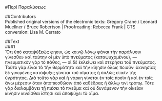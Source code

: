 #Περὶ Παραλύσεως  

##Contributors  
Published original versions of the electronic texts: Gregory Crane / Leonard Muellner / Bruce Robertson | Proofreading: Rebecca Frank | CTS conversion: Lisa M. Cerrato  

##Text  
###1  
Ὅτι ὑπὸ καταψύξεώς φησιν, ὡς κοινῷ λόγῳ φάναι τὴν παράλυσιν γίνεσθαι· καὶ ταύτην οἱ μὲν ὑπὸ πνεύματος (καταψυχομένου), — πνευματικὸν γὰρ τὸ πάθος, — οἱ δὲ ἐκλείψει καὶ στερήσει τοῦ πνεύματος. Τοῦτο γὰρ εἶναι τὸ τὴν θερμότητα καὶ τὴν κίηησιν ὅλως ποιοῦν· ἀκινησίας δὲ γινομένης κατάψυξις γίνεται τοῦ αἵματος ἢ ἁπλῶς εἰπεῖν τῆς ὑγρότητος. Διὰ τοῦτο γὰρ καὶ ἡ νάρκη γίνεται ἐν τοῖς ποσὶν ἢ καὶ ἐν τοῖς ἄνω μέρεσιν ὅταν ἀποπιεσθῶσιν ἀπὸ καθέδρας ἢ ἄλλῳ τινὶ τρόπῳ. Τότε γὰρ διαλαμβάνει τῇ πιέσει τὸ πνεῦμα καὶ οὐ δυνάμενον τὴν οἰκείαν κίνησιν κινεῖσθαι ἵστησι καὶ ἀποψύχει τὸ αἷμα.  

